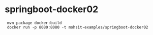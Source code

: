 # springboot-docker02

```
 mvn package docker:build
 docker run -p 8080:8080 -t mohsit-examples/springboot-docker02
```



